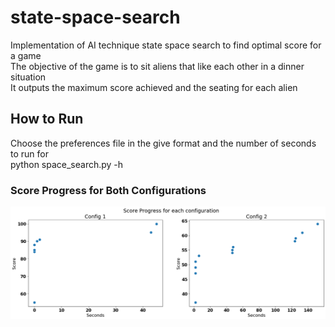 # state-space-search
Implementation of AI technique state space search to find optimal score for a game \
The objective of the game is to sit aliens that like each other in a dinner situation \
It outputs the maximum score achieved and the seating for each alien
## How to Run
Choose the preferences file in the give format and the number of seconds to run for \
python space_search.py -h

### Score Progress for Both Configurations

![sss_progress](sss_progress.png)